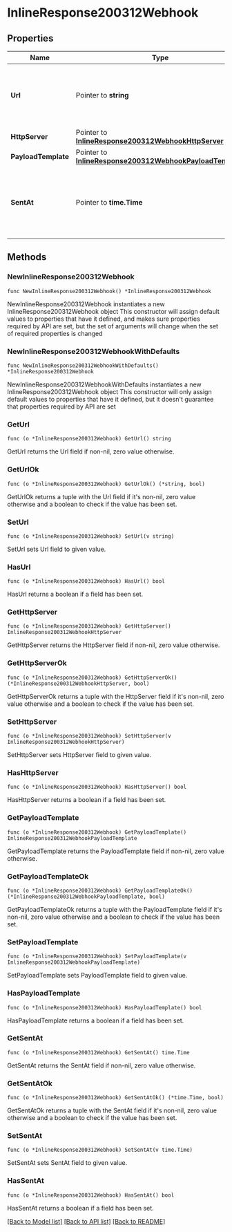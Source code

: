 # InlineResponse200312Webhook

## Properties

Name | Type | Description | Notes
------------ | ------------- | ------------- | -------------
**Url** | Pointer to **string** | The webhook receiver URL where the callback will be sent | [optional] 
**HttpServer** | Pointer to [**InlineResponse200312WebhookHttpServer**](InlineResponse200312WebhookHttpServer.md) |  | [optional] 
**PayloadTemplate** | Pointer to [**InlineResponse200312WebhookPayloadTemplate**](InlineResponse200312WebhookPayloadTemplate.md) |  | [optional] 
**SentAt** | Pointer to **time.Time** | The timestamp the callback was sent to the webhook receiver | [optional] 

## Methods

### NewInlineResponse200312Webhook

`func NewInlineResponse200312Webhook() *InlineResponse200312Webhook`

NewInlineResponse200312Webhook instantiates a new InlineResponse200312Webhook object
This constructor will assign default values to properties that have it defined,
and makes sure properties required by API are set, but the set of arguments
will change when the set of required properties is changed

### NewInlineResponse200312WebhookWithDefaults

`func NewInlineResponse200312WebhookWithDefaults() *InlineResponse200312Webhook`

NewInlineResponse200312WebhookWithDefaults instantiates a new InlineResponse200312Webhook object
This constructor will only assign default values to properties that have it defined,
but it doesn't guarantee that properties required by API are set

### GetUrl

`func (o *InlineResponse200312Webhook) GetUrl() string`

GetUrl returns the Url field if non-nil, zero value otherwise.

### GetUrlOk

`func (o *InlineResponse200312Webhook) GetUrlOk() (*string, bool)`

GetUrlOk returns a tuple with the Url field if it's non-nil, zero value otherwise
and a boolean to check if the value has been set.

### SetUrl

`func (o *InlineResponse200312Webhook) SetUrl(v string)`

SetUrl sets Url field to given value.

### HasUrl

`func (o *InlineResponse200312Webhook) HasUrl() bool`

HasUrl returns a boolean if a field has been set.

### GetHttpServer

`func (o *InlineResponse200312Webhook) GetHttpServer() InlineResponse200312WebhookHttpServer`

GetHttpServer returns the HttpServer field if non-nil, zero value otherwise.

### GetHttpServerOk

`func (o *InlineResponse200312Webhook) GetHttpServerOk() (*InlineResponse200312WebhookHttpServer, bool)`

GetHttpServerOk returns a tuple with the HttpServer field if it's non-nil, zero value otherwise
and a boolean to check if the value has been set.

### SetHttpServer

`func (o *InlineResponse200312Webhook) SetHttpServer(v InlineResponse200312WebhookHttpServer)`

SetHttpServer sets HttpServer field to given value.

### HasHttpServer

`func (o *InlineResponse200312Webhook) HasHttpServer() bool`

HasHttpServer returns a boolean if a field has been set.

### GetPayloadTemplate

`func (o *InlineResponse200312Webhook) GetPayloadTemplate() InlineResponse200312WebhookPayloadTemplate`

GetPayloadTemplate returns the PayloadTemplate field if non-nil, zero value otherwise.

### GetPayloadTemplateOk

`func (o *InlineResponse200312Webhook) GetPayloadTemplateOk() (*InlineResponse200312WebhookPayloadTemplate, bool)`

GetPayloadTemplateOk returns a tuple with the PayloadTemplate field if it's non-nil, zero value otherwise
and a boolean to check if the value has been set.

### SetPayloadTemplate

`func (o *InlineResponse200312Webhook) SetPayloadTemplate(v InlineResponse200312WebhookPayloadTemplate)`

SetPayloadTemplate sets PayloadTemplate field to given value.

### HasPayloadTemplate

`func (o *InlineResponse200312Webhook) HasPayloadTemplate() bool`

HasPayloadTemplate returns a boolean if a field has been set.

### GetSentAt

`func (o *InlineResponse200312Webhook) GetSentAt() time.Time`

GetSentAt returns the SentAt field if non-nil, zero value otherwise.

### GetSentAtOk

`func (o *InlineResponse200312Webhook) GetSentAtOk() (*time.Time, bool)`

GetSentAtOk returns a tuple with the SentAt field if it's non-nil, zero value otherwise
and a boolean to check if the value has been set.

### SetSentAt

`func (o *InlineResponse200312Webhook) SetSentAt(v time.Time)`

SetSentAt sets SentAt field to given value.

### HasSentAt

`func (o *InlineResponse200312Webhook) HasSentAt() bool`

HasSentAt returns a boolean if a field has been set.


[[Back to Model list]](../README.md#documentation-for-models) [[Back to API list]](../README.md#documentation-for-api-endpoints) [[Back to README]](../README.md)


